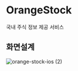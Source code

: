 # OrangeStock
국내 주식 정보 제공 서비스


## 화면설계
![orange-stock-ios (2)](https://github.com/f-lab-edu/orange-stock-ios/assets/81546653/f2163b7e-0492-46cc-b9dc-ed7913934882)
